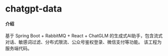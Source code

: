 # chatgpt-data

#### 介绍
基于 Spring Boot + RabbitMQ + React + ChatGLM 的生成式AI助手，包含流式对话、敏感词过滤、分布式限流、公众号鉴权登录、微信支付等功能。
该工程为服务端代码。

